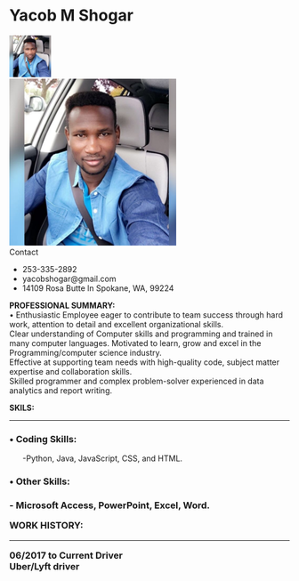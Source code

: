 
<!DOCTYPE html>
<html>
<head>
    <meta Charset="UTF-8">
    <h1>Yacob M Shogar</h1>
    <title>Resume</title><img src ="res.png" height=75px>
    <script src="https://kit.fontawesome.com/b99e675b6e.js"></script>

</head>
<body>

<div class="wrapper">
    <div class="resume">
        <div class="left">
            <div class="img-holder">
                <img src="res.png" alt="picture" height=300xp>
            </div>
        <div class="contact_wrap"></div>
            <div class="title">Contact</div>
                <div class="contact">
                <ul>
                    <li>
                    <div class="li_wrap">
                        <div class="icon">
                        <i class="fas fa-mobile-alt"></i>
                            
 </div>
                        <div class="text">253-335-2892</div>
                    </div>
                    </li>
                    <li>
                    <div class="li_wrap">
                        <div class="icon">
<i class="fas fa-envelope"></i>
</div>
                        <div class="text">yacobshogar@gmail.com</div>
                    </div>
                    </li>
                    <li>
                    <div class="li_wrap">
                        <div class="icon">
<i class="fas fa-map-signs"></i>
</div>
                        <div class="text">14109 Rosa Butte ln Spokane, WA, 99224</div>
                    </div>
                    </li>
</div>

<p> <Strong>PROFESSIONAL SUMMARY:</Strong><br>
     •	Enthusiastic Employee eager to contribute to team success through hard work,  attention to detail and excellent organizational skills.<br> Clear understanding of Computer skills and programming and trained in many computer languages. Motivated to learn, grow and excel in the Programming/computer science industry. <br> Effective at supporting team needs with high-quality code, subject matter expertise and collaboration skills.<br> Skilled programmer and complex problem-solver experienced in data analytics and report writing. </p>
     
<p><Strong>SKILS:<hr></Strong><h3> • Coding Skills:</h3>
<ul><ls> -Python,</ls>
 Java, JavaScript, CSS, and HTML. 
</ul>
<h3> • Other Skills:<h3>
- Microsoft Access, PowerPoint, Excel, Word.

</p>
<p><Strong>WORK HISTORY:<hr></Strong>
06/2017 to Current	Driver<br>
                        <b>Uber/Lyft driver</b>
</body>
</htmle>